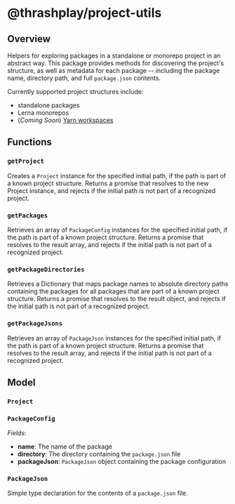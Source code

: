 # @thrashplay/project-utils

## Overview
Helpers for exploring packages in a standalone or monorepo project in an abstract way.
This package provides methods for discovering the project's structure, as well as metadata
for each package -- including the package name, directory path, and full `package.json`
contents.

Currently supported project structures include:
- standalone packages
- Lerna monorepos
- (*Coming Soon*) [Yarn workspaces](https://github.com/thrashplay/incubator-node/issues/1)

## Functions

### `getProject`
Creates a `Project` instance for the specified initial path, if the path is part
of a known project structure. Returns a promise that resolves to the new Project
instance, and rejects if the initial path is not part of a recognized project.

### `getPackages`
 Retrieves an array of `PackageConfig` instances for the specified initial path, 
 if the path is part of a known project structure. Returns a promise that resolves 
 to the result array, and rejects if the initial path is not part of a recognized 
 project.

### `getPackageDirectories`
Retrieves a Dictionary that maps package names to absolute directory paths containing
the packages for all packages that are part of a known project structure. Returns a 
promise that resolves to the result object, and rejects if the initial path is not part 
of a recognized project.

### `getPackageJsons`
Retrieves an array of `PackageJson` instances for the specified initial path, 
if the path is part of a known project structure. Returns a promise that resolves 
to the result array, and rejects if the initial path is not part of a recognized 
project.

## Model

### `Project`

### `PackageConfig`

*Fields*:
- **name**: The name of the package
- **directory**: The directory containing the `package.json` file
- **packageJson**: `PackageJson` object containing the package configuration

### `PackageJson`
Simple type declaration for the contents of a `package.json` file.